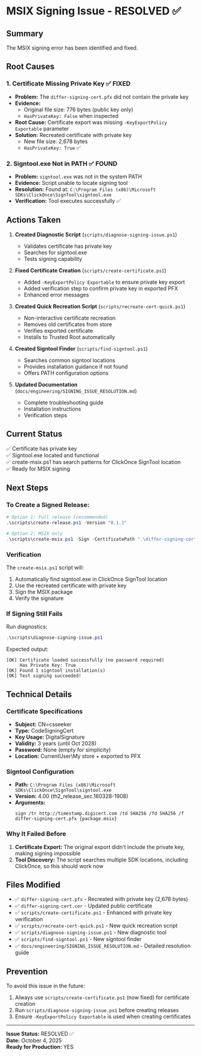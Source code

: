# MSIX Signing Issue - RESOLVED ✅

## Summary
The MSIX signing error has been identified and fixed.

## Root Causes

### 1. Certificate Missing Private Key ✅ FIXED
- **Problem:** The `differ-signing-cert.pfx` did not contain the private key
- **Evidence:** 
  - Original file size: 776 bytes (public key only)
  - `HasPrivateKey: False` when inspected
- **Root Cause:** Certificate export was missing `-KeyExportPolicy Exportable` parameter
- **Solution:** Recreated certificate with private key
  - New file size: 2,678 bytes
  - `HasPrivateKey: True` ✅

### 2. Signtool.exe Not in PATH ✅ FOUND
- **Problem:** `signtool.exe` was not in the system PATH
- **Evidence:** Script unable to locate signing tool
- **Resolution:** Found at: `C:\Program Files (x86)\Microsoft SDKs\ClickOnce\SignTool\signtool.exe`
- **Verification:** Tool executes successfully ✅

## Actions Taken

1. **Created Diagnostic Script** (`scripts/diagnose-signing-issue.ps1`)
   - Validates certificate has private key
   - Searches for signtool.exe
   - Tests signing capability

2. **Fixed Certificate Creation** (`scripts/create-certificate.ps1`)
   - Added `-KeyExportPolicy Exportable` to ensure private key export
   - Added verification step to confirm private key in exported PFX
   - Enhanced error messages

3. **Created Quick Recreation Script** (`scripts/recreate-cert-quick.ps1`)
   - Non-interactive certificate recreation
   - Removes old certificates from store
   - Verifies exported certificate
   - Installs to Trusted Root automatically

4. **Created Signtool Finder** (`scripts/find-signtool.ps1`)
   - Searches common signtool locations
   - Provides installation guidance if not found
   - Offers PATH configuration options

5. **Updated Documentation** (`docs/engineering/SIGNING_ISSUE_RESOLUTION.md`)
   - Complete troubleshooting guide
   - Installation instructions
   - Verification steps

## Current Status

✅ Certificate has private key  
✅ Signtool.exe located and functional  
✅ create-msix.ps1 has search patterns for ClickOnce SignTool location  
✅ Ready for MSIX signing

## Next Steps

### To Create a Signed Release:

```powershell
# Option 1: Full release (recommended)
.\scripts\create-release.ps1 -Version "0.1.1"

# Option 2: MSIX only
.\scripts\create-msix.ps1 -Sign -CertificatePath ".\differ-signing-cert.pfx" -Version "0.1.1.0"
```

### Verification

The `create-msix.ps1` script will:
1. Automatically find signtool.exe in ClickOnce SignTool location
2. Use the recreated certificate with private key
3. Sign the MSIX package
4. Verify the signature

### If Signing Still Fails

Run diagnostics:
```powershell
.\scripts\diagnose-signing-issue.ps1
```

Expected output:
```
[OK] Certificate loaded successfully (no password required)
     Has Private Key: True
[OK] Found 1 signtool installation(s)
[OK] Test signing succeeded!
```

## Technical Details

### Certificate Specifications
- **Subject:** CN=csseeker
- **Type:** CodeSigningCert
- **Key Usage:** DigitalSignature
- **Validity:** 3 years (until Oct 2028)
- **Password:** None (empty for simplicity)
- **Location:** CurrentUser\My store + exported to PFX

### Signtool Configuration
- **Path:** `C:\Program Files (x86)\Microsoft SDKs\ClickOnce\SignTool\signtool.exe`
- **Version:** 4.00 (th2_release_sec.160328-1908)
- **Arguments:** 
  ```
  sign /tr http://timestamp.digicert.com /td SHA256 /fd SHA256 /f differ-signing-cert.pfx {package.msix}
  ```

### Why It Failed Before
1. **Certificate Export:** The original export didn't include the private key, making signing impossible
2. **Tool Discovery:** The script searches multiple SDK locations, including ClickOnce, so this should work now

## Files Modified

- ✅ `differ-signing-cert.pfx` - Recreated with private key (2,678 bytes)
- ✅ `differ-signing-cert.cer` - Updated public certificate
- ✅ `scripts/create-certificate.ps1` - Enhanced with private key verification
- ✅ `scripts/recreate-cert-quick.ps1` - New quick recreation script
- ✅ `scripts/diagnose-signing-issue.ps1` - New diagnostic tool
- ✅ `scripts/find-signtool.ps1` - New signtool finder
- ✅ `docs/engineering/SIGNING_ISSUE_RESOLUTION.md` - Detailed resolution guide

## Prevention

To avoid this issue in the future:
1. Always use `scripts/create-certificate.ps1` (now fixed) for certificate creation
2. Run `scripts/diagnose-signing-issue.ps1` before creating releases
3. Ensure `-KeyExportPolicy Exportable` is used when creating certificates

---

**Issue Status:** RESOLVED ✅  
**Date:** October 4, 2025  
**Ready for Production:** YES
